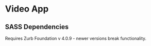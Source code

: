 # Video App #

## SASS Dependencies ##
Requires Zurb Foundation v 4.0.9 - newer versions break functionality.